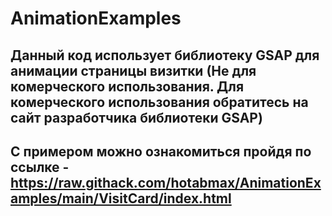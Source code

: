 # AnimationExamples
## Данный код использует библиотеку GSAP для анимации страницы визитки (Не для комерческого использования. Для комерческого использования обратитесь на сайт разработчика библиотеки GSAP)
## С примером можно ознакомиться пройдя по ссылке - https://raw.githack.com/hotabmax/AnimationExamples/main/VisitCard/index.html
